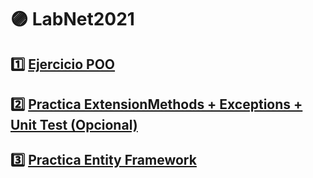 #  :purple_circle: LabNet2021

## :one: [Ejercicio POO](https://github.com/lauradancoso/LabNet2021/tree/ejercicio-1-poo)

## :two: [Practica ExtensionMethods + Exceptions + Unit Test (Opcional)](https://github.com/lauradancoso/LabNet2021/tree/ejercicio-2)

## :three: [Practica Entity Framework](https://github.com/lauradancoso/LabNet2021/tree/ejercicio-3-ef)
